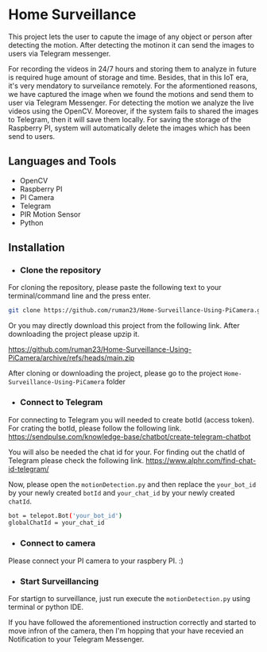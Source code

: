 # Home Surveillance

This project lets the user to capute the image of any object or person after detecting the motion. After detecting the motinon it can send the images to users via Telegram messenger. 

For recording the videos in 24/7 hours and storing them to analyze in future is required huge amount of storage and time. Besides, that in this IoT era, it's very mendatory to surveilance remotely. For the aformentioned reasons, we have captured the image when we found the motions and send them to user via Telegram Messenger. 
For detecting the motion we analyze the live videos using the OpenCV. Moreover, if the system fails to shared the images to Telegram, then it will save them locally. For saving the storage of the Raspberry PI, system will automatically delete the images which has been send to users.  


## Languages and Tools


- OpenCV
- Raspberry PI
- PI Camera
- Telegram
- PIR Motion Sensor
- Python

## Installation
- ### Clone the repository

For cloning the repository, please paste the following text to your terminal/command line and the press enter. 
```bash
git clone https://github.com/ruman23/Home-Surveillance-Using-PiCamera.git
```
Or you may directly download this project from the following link. After downloading the project please upzip it. 

https://github.com/ruman23/Home-Surveillance-Using-PiCamera/archive/refs/heads/main.zip


After cloning or downloading the project, please go to the project `Home-Surveillance-Using-PiCamera` folder

- ### Connect to Telegram

For connecting to Telegram you will needed to create botId (access token). For crating the botId, please follow the following link. 
https://sendpulse.com/knowledge-base/chatbot/create-telegram-chatbot

You will also be needed the chat id for your. For finding out the chatId of Telegram please check the following link.
https://www.alphr.com/find-chat-id-telegram/

Now, please open the `motionDetection.py` and then replace the  `your_bot_id` by  your newly created `botId` and `your_chat_id` by your newly created `chatId`.

```bash
bot = telepot.Bot('your_bot_id')
globalChatId = your_chat_id
``` 

- ### Connect to camera

Please connect your PI camera to your raspbery PI. :) 
 
- ### Start Surveillancing
For startign to surveillance, just run execute the  `motionDetection.py` using terminal or python IDE. 

If you have followed the aforementioned instruction correctly and started to move infron of the camera, then I'm hopping that your have recevied an Notification to your Telegram Messenger. 
